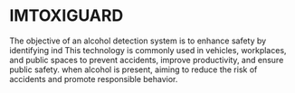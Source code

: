 # IMTOXIGUARD
The objective of an alcohol detection system is to enhance safety by identifying ind This technology is commonly used in vehicles, workplaces, and public spaces to prevent accidents, improve productivity, and ensure public safety.   when alcohol is present, aiming to reduce the risk of accidents and promote responsible behavior.
